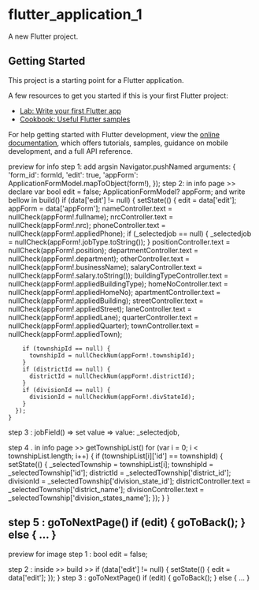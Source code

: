 # flutter_application_1

A new Flutter project.

## Getting Started

This project is a starting point for a Flutter application.

A few resources to get you started if this is your first Flutter project:

- [Lab: Write your first Flutter app](https://docs.flutter.dev/get-started/codelab)
- [Cookbook: Useful Flutter samples](https://docs.flutter.dev/cookbook)

For help getting started with Flutter development, view the
[online documentation](https://docs.flutter.dev/), which offers tutorials,
samples, guidance on mobile development, and a full API reference.

preview for info
step 1: add argsin Navigator.pushNamed
                arguments: {
                    'form_id': formId,
                    'edit': true,
                    'appForm': ApplicationFormModel.mapToObject(form!),
                  });
step 2: in info page >> declare var 
    bool edit = false;
    ApplicationFormModel? appForm;
and write bellow in build()
    if (data['edit'] != null) {
      setState(() {
        edit = data['edit'];
        appForm = data['appForm'];
        nameController.text = nullCheck(appForm!.fullname);
        nrcController.text = nullCheck(appForm!.nrc);
        phoneController.text = nullCheck(appForm!.appliedPhone);
        if (_selectedjob == null) {
          _selectedjob = nullCheck(appForm!.jobType.toString());
        }
        positionController.text = nullCheck(appForm!.position);
        departmentController.text = nullCheck(appForm!.department);
        otherController.text = nullCheck(appForm!.businessName);
        salaryController.text = nullCheck(appForm!.salary.toString());
        buildingTypeController.text = nullCheck(appForm!.appliedBuildingType);
        homeNoController.text = nullCheck(appForm!.appliedHomeNo);
        apartmentController.text = nullCheck(appForm!.appliedBuilding);
        streetController.text = nullCheck(appForm!.appliedStreet);
        laneController.text = nullCheck(appForm!.appliedLane);
        quarterController.text = nullCheck(appForm!.appliedQuarter);
        townController.text = nullCheck(appForm!.appliedTown);

        if (townshipId == null) {
          townshipId = nullCheckNum(appForm!.townshipId);
        }
        if (districtId == null) {
          districtId = nullCheckNum(appForm!.districtId);
        }
        if (divisionId == null) {
          divisionId = nullCheckNum(appForm!.divStateId);
        }
      });
    }
step 3 : jobField() => set value => value: _selectedjob,

step 4 . in info page >> getTownshipList()
for (var i = 0; i < townshipList.length; i++) {
          if (townshipList[i]['id'] == townshipId) {
            setState(() {
              _selectedTownship = townshipList[i];
              townshipId = _selectedTownship['id'];
              districtId = _selectedTownship['district_id'];
              divisionId = _selectedTownship['division_state_id'];
              districtController.text = _selectedTownship['district_name'];
              divisionController.text =
                  _selectedTownship['division_states_name'];
            });
          }
        }

step 5 : goToNextPage()
if (edit) {
      goToBack();
    } else { ...
    }
--------------------------------------------------------------------------

preview for image
step 1 : bool edit = false;

step 2 : inside >> build >> 
if (data['edit'] != null) {
      setState(() {
        edit = data['edit'];
      });
    }
step 3 : goToNextPage()
if (edit) {
      goToBack();
    } else { ...
    }